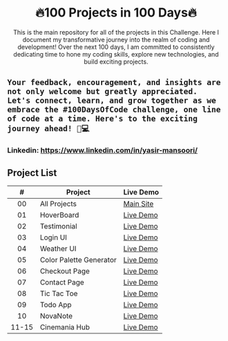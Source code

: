 <h1 align="center">🔥100 Projects in 100 Days🔥</h1>

<div align="center">
This is the main repository for all of the projects in this Challenge. Here I document my transformative journey into the realm of coding and development! Over the next 100 days, I am committed to consistently dedicating time to hone my coding skills, explore new technologies, and build exciting projects.
</div>

## `Your feedback, encouragement, and insights are not only welcome but greatly appreciated. Let's connect, learn, and grow together as we embrace the #100DaysOfCode challenge, one line of code at a time. Here's to the exciting journey ahead! 🚀💻`

### Linkedin: https://www.linkedin.com/in/yasir-mansoori/

## Project List

|   #   | Project                 | Live Demo                                                  |
| :---: | ----------------------- | ---------------------------------------------------------- |
|  00   | All Projects            | [Main Site](https://100days100projects-all.netlify.app/)   |
|  01   | HoverBoard              | [Live Demo](https://100days100projects-day-1.netlify.app/) |
|  02   | Testimonial             | [Live Demo](https://100days100projects-day-2.netlify.app/) |
|  03   | Login UI                | [Live Demo](https://100days100projects-day-3.netlify.app/) |
|  04   | Weather UI              | [Live Demo](https://100days100projects-day-4.netlify.app/) |
|  05   | Color Palette Generator | [Live Demo](https://100days100projects-day-5.netlify.app/) |
|  06   | Checkout Page           | [Live Demo](https://100days100projects-day-6.netlify.app/) |
|  07   | Contact Page            | [Live Demo](https://100days100projects-day-7.netlify.app/) |
|  08   | Tic Tac Toe             | [Live Demo](https://100days100projects-day-8.netlify.app/) |
|  09   | Todo App                | [Live Demo](https://100days100projects-day-9.netlify.app/) |
|  10   | NovaNote                | [Live Demo](https://novanote.netlify.app/)                 |
| 11-15 | Cinemania Hub           | [Live Demo](https://cinemania-hub.netlify.app/)            |
